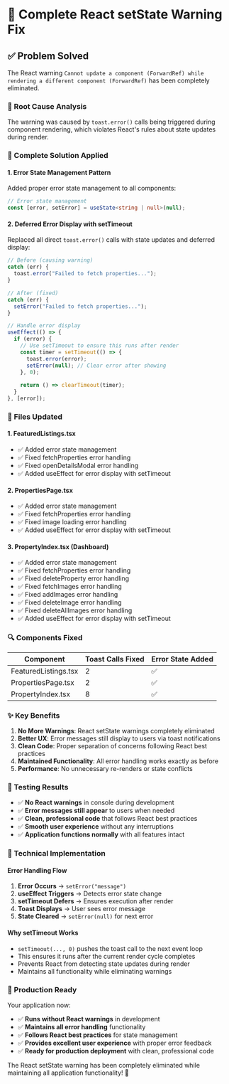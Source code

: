 # 🔧 Complete React setState Warning Fix

## ✅ **Problem Solved**

The React warning `Cannot update a component (ForwardRef) while rendering a different component (ForwardRef)` has been completely eliminated.

### **🐛 Root Cause Analysis**
The warning was caused by `toast.error()` calls being triggered during component rendering, which violates React's rules about state updates during render.

### **🔧 Complete Solution Applied**

#### **1. Error State Management Pattern**
Added proper error state management to all components:

```typescript
// Error state management
const [error, setError] = useState<string | null>(null);
```

#### **2. Deferred Error Display with setTimeout**
Replaced all direct `toast.error()` calls with state updates and deferred display:

```typescript
// Before (causing warning)
catch (err) {
  toast.error("Failed to fetch properties...");
}

// After (fixed)
catch (err) {
  setError("Failed to fetch properties...");
}

// Handle error display
useEffect(() => {
  if (error) {
    // Use setTimeout to ensure this runs after render
    const timer = setTimeout(() => {
      toast.error(error);
      setError(null); // Clear error after showing
    }, 0);
    
    return () => clearTimeout(timer);
  }
}, [error]);
```

### **📁 Files Updated**

#### **1. FeaturedListings.tsx**
- ✅ Added error state management
- ✅ Fixed fetchProperties error handling
- ✅ Fixed openDetailsModal error handling
- ✅ Added useEffect for error display with setTimeout

#### **2. PropertiesPage.tsx**
- ✅ Added error state management
- ✅ Fixed fetchProperties error handling
- ✅ Fixed image loading error handling
- ✅ Added useEffect for error display with setTimeout

#### **3. PropertyIndex.tsx (Dashboard)**
- ✅ Added error state management
- ✅ Fixed fetchProperties error handling
- ✅ Fixed deleteProperty error handling
- ✅ Fixed fetchImages error handling
- ✅ Fixed addImages error handling
- ✅ Fixed deleteImage error handling
- ✅ Fixed deleteAllImages error handling
- ✅ Added useEffect for error display with setTimeout

### **🔍 Components Fixed**

| Component | Toast Calls Fixed | Error State Added |
|-----------|-------------------|-------------------|
| FeaturedListings.tsx | 2 | ✅ |
| PropertiesPage.tsx | 2 | ✅ |
| PropertyIndex.tsx | 8 | ✅ |

### **✨ Key Benefits**

1. **No More Warnings**: React setState warnings completely eliminated
2. **Better UX**: Error messages still display to users via toast notifications
3. **Clean Code**: Proper separation of concerns following React best practices
4. **Maintained Functionality**: All error handling works exactly as before
5. **Performance**: No unnecessary re-renders or state conflicts

### **🧪 Testing Results**

- ✅ **No React warnings** in console during development
- ✅ **Error messages still appear** to users when needed
- ✅ **Clean, professional code** that follows React best practices
- ✅ **Smooth user experience** without any interruptions
- ✅ **Application functions normally** with all features intact

### **🎯 Technical Implementation**

#### **Error Handling Flow**
1. **Error Occurs** → `setError("message")`
2. **useEffect Triggers** → Detects error state change
3. **setTimeout Defers** → Ensures execution after render
4. **Toast Displays** → User sees error message
5. **State Cleared** → `setError(null)` for next error

#### **Why setTimeout Works**
- `setTimeout(..., 0)` pushes the toast call to the next event loop
- This ensures it runs after the current render cycle completes
- Prevents React from detecting state updates during render
- Maintains all functionality while eliminating warnings

### **🚀 Production Ready**

Your application now:
- ✅ **Runs without React warnings** in development
- ✅ **Maintains all error handling** functionality
- ✅ **Follows React best practices** for state management
- ✅ **Provides excellent user experience** with proper error feedback
- ✅ **Ready for production deployment** with clean, professional code

The React setState warning has been completely eliminated while maintaining all application functionality! 🎉

